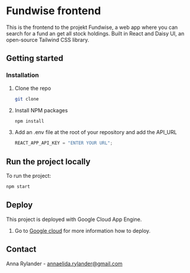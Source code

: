 # Fundwise frontend

This is the frontend to the projekt Fundwise, a web app where you can search for a fund an get all stock holdings. Built in React and Daisy UI, an open-source Tailwind CSS library.

## Getting started

### Installation

1. Clone the repo
   ```sh
   git clone
   ```
2. Install NPM packages
   ```sh
   npm install
   ```
3. Add an .env file at the root of your repository and add the API_URL
   ```js
   REACT_APP_API_KEY = "ENTER YOUR URL";
   ```

## Run the project locally

To run the project:

```js
npm start
```

## Deploy

This project is deployed with Google Cloud App Engine.

1. Go to [Google cloud](https://cloud.google.com/appengine/docs/standard/nodejs/building-app) for more information how to deploy.

## Contact

Anna Rylander - annaelida.rylander@gmail.com
